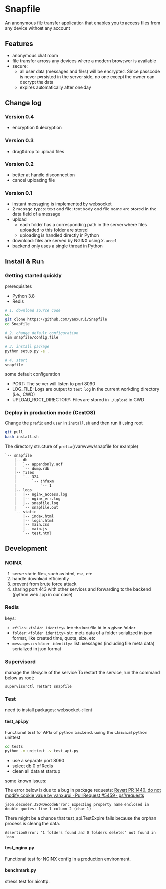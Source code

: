 # Snapfile

An anonymous file transfer application that enables you to access files from any device without any account


## Features
* anonymous chat room
* file transfer across any devices where a modern browswer is available
* secure:
    * all user data (messages and files) will be encrypted. Since passcode is never persisted in the server side, no one except the owner can decrypt the data
    * expires automatically after one day


## Change log
### Version 0.4
* encryption & decryption

### Version 0.3
* drag&drop to upload files

### Version 0.2
* better at handle disconnection
* cancel uploading file

### Version 0.1
* instant messaging is implemented by websocket
* 2 messge types: text and file: text body and file name are stored in the data field of a message 
* upload
	* each folder has a corresponding path in the server where files uploaded to this folder are stored
	* uploading is handled directly in Python
* download: files are served by NGINX using `X-accel`
* backend only uses a single thread in Python


## Install & Run

### Getting started quickly
prerequisites

* Python 3.8
* Redis

```sh
# 1. download source code
cd
git clone https://github.com/yanxurui/Snapfile
cd Snapfile

# 2. change default configuration
vim snapfile/config.file

# 3. install package
python setup.py -e .

# 4. start
snapfile
```

some default configuration
* PORT: The server will listen to port 8090
* LOG_FILE: Logs are output to `test.log` in the current workding directory (i.e., CWD)
* UPLOAD_ROOT_DIRECTORY: Files are stored in `./upload` in CWD

### Deploy in production mode (CentOS)
Change the `prefix` and `user` in `install.sh` and then run it using root
```sh
git pull
bash install.sh
```

The directory structure of `prefix`(/var/www/snapfile for example)
```
`-- snapfile
    |-- db
    |   `-- appendonly.aof
    |   `-- dump.rdb
    |-- files
    |   `-- 324
    |       `-- thfaxm
    |           `-- 1
    |-- logs
    |   |-- nginx_access.log
    |   |-- nginx_err.log
    |   |-- snapfile.log
    |   `-- snapfile.out
    `-- static
        |-- index.html
        |-- login.html
        |-- main.css
        |-- main.js
        `-- test.html
```


## Development

### NGINX

1. serve static files, such as html, css, etc
2. handle download efficiently
3. prevent from brute force attack
4. sharing port 443 with other services and forwarding to the backend (python web app in our case)

### Redis
keys:

* `#files:<folder identity>` int: the last file id in a given folder
* `folder:<folder identity>` str: meta data of a folder serialized in json format, like created time, quota, size, etc
* `messages::<folder identity>` list: messages (including file meta data) serialized in json format

### Supervisord
manage the lifecycle of the service
To restart the service, run the command below as root:
```
supervisorctl restart snapfile
```

### Test

need to install packages: websocket-client

#### test_api.py
Functional test for APIs of python backend:
using the classical python unittest
```sh
cd tests
python -m unittest -v test_api.py
```

* use a separate port 8090
* select db 0 of Redis
* clean all data at startup

some known issues:

The error below is due to a bug in package requests: [Revert PR 1440, do not modify cookie value by yanxurui · Pull Request #5459 · psf/requests](https://github.com/psf/requests/pull/5459)

```
json.decoder.JSONDecodeError: Expecting property name enclosed in double quotes: line 1 column 2 (char 1)
```

There might be a chance that test_api.TestExpire fails because the orphan process is cleang the data.
```
AssertionError: '1 folders found and 0 folders deleted' not found in 'xxx
```

#### test_nginx.py
Functional test for NGINX config in a production environment.

#### benchmark.py
stress test for aiohttp.
